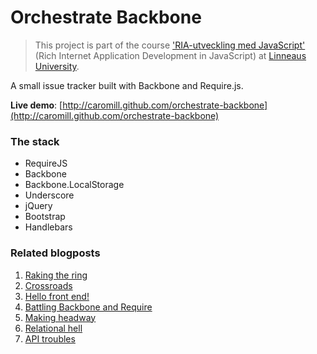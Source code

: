 Orchestrate Backbone
===========

> This project is part of the course ['RIA-utveckling med JavaScript'](https://coursepress.lnu.se/kurs/ria-utveckling-med-javascript/) (Rich Internet Application Development in JavaScript) at [Linneaus University](http://lnu.se/?l=en).

A small issue tracker built with Backbone and Require.js.

**Live demo**: [http://caromill.github.com/orchestrate-backbone](http://caromill.github.com/orchestrate-backbone)

### The stack

* RequireJS
* Backbone
* Backbone.LocalStorage
* Underscore
* jQuery
* Bootstrap
* Handlebars

### Related blogposts

1. [Raking the ring](http://caromill.tumblr.com/post/41520711443/raking-the-ring)
2. [Crossroads](http://caromill.tumblr.com/post/42189395063/crossroads)
3. [Hello front end!](http://caromill.tumblr.com/post/42854902833/hello-front-end)
4. [Battling Backbone and Require](http://caromill.tumblr.com/post/43569440800/battling-backbone-and-require)
5. [Making headway](http://caromill.tumblr.com/post/44082007737/making-headway)
6. [Relational hell](http://caromill.tumblr.com/post/44861822380/relational-hell)
7. [API troubles](http://caromill.tumblr.com/post/45057802325/api-troubles)

